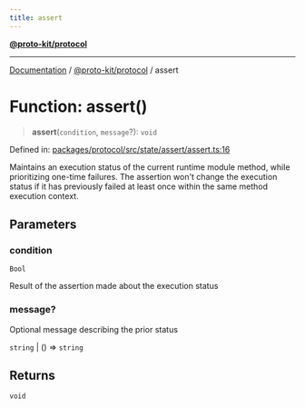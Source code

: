 ```yaml
---
title: assert
---
```


[**@proto-kit/protocol**](../README.md)

***

[Documentation](../../../README.md) / [@proto-kit/protocol](../README.md) / assert

# Function: assert()

> **assert**(`condition`, `message`?): `void`

Defined in: [packages/protocol/src/state/assert/assert.ts:16](https://github.com/proto-kit/framework/blob/b953c754e500c62f01fbbd6d09adfb2f5577269d/packages/protocol/src/state/assert/assert.ts#L16)

Maintains an execution status of the current runtime module method,
while prioritizing one-time failures. The assertion won't change the
execution status if it has previously failed at least once within the
same method execution context.

## Parameters

### condition

`Bool`

Result of the assertion made about the execution status

### message?

Optional message describing the prior status

`string` | () => `string`

## Returns

`void`

